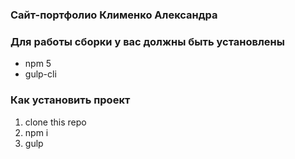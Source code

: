 ### Сайт-портфолио Клименко Александра

### Для работы сборки у вас должны быть установлены

* npm 5
* gulp-cli

### Как установить проект

1. clone this repo
2. npm i
3. gulp
